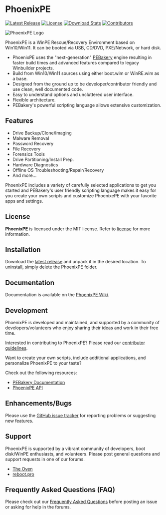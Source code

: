 # PhoenixPE

[![Latest Release](https://img.shields.io/github/release-pre/phoenixpe/phoenixpe.svg?style=flat-square&label=Latest%20Release)](https://github.com/phoenixpe/phoenixpe/releases)
[![License](https://img.shields.io/badge/license-MIT-blue.svg?style=flat-square&label=License)](https://opensource.org/licenses/MIT)
[![Download Stats](https://img.shields.io/github/downloads/phoenixpe/phoenixpe/total.svg?label=Downloads&style=flat-square)](https://github.com/phoenixpe/phoenixpe/releases)
[![Contributors](https://img.shields.io/github/contributors/phoenixpe/phoenixpe.svg?style=flat-square&label=Contributors)](https://github.com/phoenixpe/phoenixpe/graphs/contributors)

![PhoenixPE Logo](https://github.com/PhoenixPE/PhoenixPE/blob/master/.github/Images/PhoenixPE.png)

PhoenixPE is a WinPE Rescue/Recovery Environment based on Win10/Win11. It can be booted via USB, CD/DVD, PXE/Network, or hard disk.

* PhoenixPE uses the "next-generation" [PEBakery](https://github.com/pebakery/PEBakery) engine resulting in faster build times and advanced features compared to legacy Winbuilder projects.
* Build from Win10/Win11 sources using either boot.wim or WinRE.wim as a base.
* Designed from the ground up to be developer/contributor friendly and use clean, well documented code.
* Easy to understand options and uncluttered user interface.
* Flexible architecture.
* PEBakery's powerful scripting language allows extensive customization.

## Features

* Drive Backup/Clone/Imaging
* Malware Removal
* Password Recovery
* File Recovery
* Forensics Tools
* Drive Partitioning/Install Prep.
* Hardware Diagnostics
* Offline OS Troubleshooting/Repair/Recovery
* And more...

PhoenixPE includes a variety of carefully selected applications to get you started and PEBakery's user friendly scripting language makes it easy for you create your own scripts and customize PhoenixePE with your favorite apps and settings.

## License

**PhoenixPE** is licensed under the MIT license. Refer to [license](LICENSE) for more information.

## Installation

Download the [latest release]() and unpack it in the desired location. To uninstall, simply delete the PhoenixPE folder.

## Documentation

Documentation is available on the [PhoenixPE Wiki](https://github.com/PhoenixPE/PhoenixPE/wiki).

## Development

PhoenixPE is developed and maintained, and supported by a community of developers/volunteers who enjoy sharing their ideas and work in their free time. 

Interested in contributing to PhoenixPE? Please read our [contributor guidelines](https://github.com/PhoenixPE/PhoenixPE/blob/master/docs/CONTRIBUTING.md).

Want to create your own scripts, include additional applications, and personalize PhoenixPE to your taste?

Check out the following resources:
* [PEBakery Documentation](https://github.com/pebakery/pebakery-docs)
* [PhoenixPE API](https://github.com/PhoenixPE/PhoenixPE/wiki/PhoenixAPI)

## Enhancements/Bugs

Please use the [GitHub issue tracker](https://github.com/PhoenixPE/PhoenixPE/issues) for reporting problems or suggesting new features.

## Support

PhoenixPE is supported by a vibrant community of developers, boot disk/WinPE enthusiasts, and volunteers. Please post general questions and support requests in one of our forums.

* [The Oven](https://theoven.org/viewforum.php?f=17)
* [reboot.pro](http://reboot.pro/index.php?showforum=147)

## Frequently Asked Questions (FAQ)

Please check out our [Frequently Asked Questions](https://github.com/PhoenixPE/PhoenixPE/wiki/FAQ) before posting an issue or asking for help in the forums.
